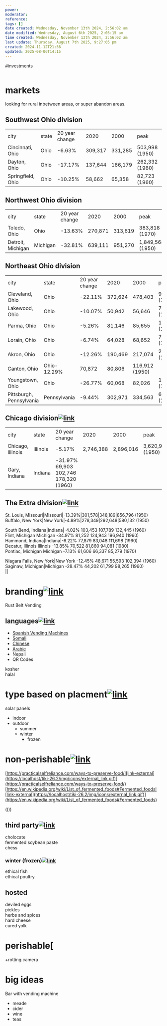 ```yaml
---
power: 
moderator: 
reference: 
tags: []
date created: Wednesday, November 13th 2024, 2:56:02 am
date modified: Wednesday, August 6th 2025, 2:05:15 am
time created: Wednesday, November 13th 2024, 2:56:02 am
last update: Thursday, August 7th 2025, 9:27:05 pm
created: 2024-11-12T21:56
updated: 2025-08-06T14:15
---
```

#investments 
```table-of-contents
```
# markets

looking for rural inbetween areas, or super abandon areas.

## Southwest Ohio division

|   |   |   |   |   |   |
|---|---|---|---|---|---|
|city|state|20 year change|2020|2000|peak|
|Cincinnati, Ohio|Ohio|-6.63%|309,317|331,285|503,998 (1950)|
|Dayton, Ohio|Ohio|-17.17%|137,644|166,179|262,332 (1960)|
|Springfield, Ohio|Ohio|-10.25%|58,662|65,358|82,723 (1960)|

## Northwest Ohio division

|   |   |   |   |   |   |
|---|---|---|---|---|---|
|city|state|20 year change|2020|2000|peak|
|Toledo, Ohio|Ohio|-13.63%|270,871|313,619|383,818 (1970)|
|Detroit, Michigan|Michigan|-32.81%|639,111|951,270|1,849,568 (1950)|

## Northeast Ohio division

|   |   |   |   |   |   |
|---|---|---|---|---|---|
|city|state|20 year change|2020|2000|peak|
|Cleveland, Ohio|Ohio|-22.11%|372,624|478,403|914,808 (1950)|
|Lakewood, Ohio|Ohio|-10.07%|50,942|56,646|70,509 (1930|
|Parma, Ohio|Ohio|-5.26%|81,146|85,655|100,216 (1970)|
|Lorain, Ohio|Ohio|-6.74%|64,028|68,652|78,185 (1970)|
|Akron, Ohio|Ohio|-12.26%|190,469|217,074|290,351 (1960)|
|Canton, Ohio|Ohio-12.29%|70,872|80,806|116,912 (1950)|   |
|Youngstown, Ohio|Ohio|-26.77%|60,068|82,026|170,002 (1930)|
|Pittsburgh, Pennsylvania|Pennsylvania|-9.44%|302,971|334,563|676,806 (1950)|

## Chicago division[![link](https://localhost/tiki-26.2/img/icons/link.png)](https://localhost/tiki-26.2/tiki-index.php?page=Vending-Machines#Chicago_division)

|   |   |   |   |   |   |
|---|---|---|---|---|---|
|city|state|20 year change|2020|2000|peak|
|Chicago, Illinois|Illinois|-5.17%|2,746,388|2,896,016|3,620,962 (1950)|
|Gary, Indiana|Indiana|-31.97% 69,903 102,746 178,320 (1960)|   |   |   |

## The Extra division[![link](https://localhost/tiki-26.2/img/icons/link.png)](https://localhost/tiki-26.2/tiki-index.php?page=Vending-Machines#The_Extra_divison)

St. Louis, Missouri|Missouri|-13.39%|301,578|348,189|856,796 (1950)  
Buffalo, New York|New York|-4.89%|278,349|292,648|580,132 (1950)

  
South Bend, Indiana|Indiana|-4.02% 103,453 107,789 132,445 (1960)  
Flint, Michigan Michigan -34.97% 81,252 124,943 196,940 (1960)  
Hammond, Indiana|Indiana|-6.22% 77,879 83,048 111,698 (1960)  
Decatur, Illinois Illinois -13.85% 70,522 81,860 94,081 (1980)  
Pontiac, Michigan Michigan -7.13% 61,606 66,337 85,279 (1970)

Niagara Falls, New York|New York -12.45% 48,671 55,593 102,394 (1960)  
Saginaw, Michigan|Michigan -28.47% 44,202 61,799 98,265 (1960)  
||

# branding[![link](https://localhost/tiki-26.2/img/icons/link.png)](https://localhost/tiki-26.2/tiki-index.php?page=Vending-Machines#branding)

Rust Belt Vending

## languages[![link](https://localhost/tiki-26.2/img/icons/link.png)](https://localhost/tiki-26.2/tiki-index.php?page=Vending-Machines#languages)

- [Spanish Vending Machines](https://localhost/tiki-26.2/tiki-editpage.php?page=Spanish+Vending+Machines)
- [Somali](https://localhost/tiki-26.2/tiki-editpage.php?page=Somali)
- [Chinese](https://localhost/tiki-26.2/tiki-editpage.php?page=Chinese)
- [Arabic](https://localhost/tiki-26.2/tiki-editpage.php?page=Arabic)
- Nepali
- QR Codes

kosher  
halal

# type based on placment[![link](https://localhost/tiki-26.2/img/icons/link.png)](https://localhost/tiki-26.2/tiki-index.php?page=Vending-Machines#type_based_on_placment)

solar panels

- indoor
- outdoor
    - summer
    - winter
        - frozen

# non-perishable[![link](https://localhost/tiki-26.2/img/icons/link.png)](https://localhost/tiki-26.2/tiki-index.php?page=Vending-Machines#non-perishable)

[https://practicalselfreliance.com/ways-to-preserve-food/![link-external](https://localhost/tiki-26.2/img/icons/external_link.gif)](https://practicalselfreliance.com/ways-to-preserve-food/)  
[https://en.wikipedia.org/wiki/List_of_fermented_foods#Fermented_foods![link-external](https://localhost/tiki-26.2/img/icons/external_link.gif)](https://en.wikipedia.org/wiki/List_of_fermented_foods#Fermented_foods)

(())

## third party[![link](https://localhost/tiki-26.2/img/icons/link.png)](https://localhost/tiki-26.2/tiki-index.php?page=Vending-Machines#third_party)

cholocate  
fermented soybean paste  
chess

### winter (frozen)[![link](https://localhost/tiki-26.2/img/icons/link.png)](https://localhost/tiki-26.2/tiki-index.php?page=Vending-Machines#winter_frozen_)

ethical fish  
ethical poultry

## hosted

deviled eggs  
pickles  
herbs and spices  
hard cheese  
cured yolk

# perishable[

+rotting camera

# big ideas

Bar with vending machine

- meade
- cider
- wine
- teas